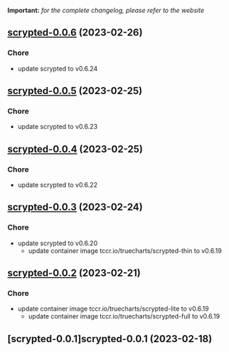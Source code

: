 **Important:**
*for the complete changelog, please refer to the website*




## [scrypted-0.0.6](https://github.com/truecharts/charts/compare/scrypted-0.0.5...scrypted-0.0.6) (2023-02-26)

### Chore

- update scrypted to v0.6.24
  
  


## [scrypted-0.0.5](https://github.com/truecharts/charts/compare/scrypted-0.0.4...scrypted-0.0.5) (2023-02-25)

### Chore

- update scrypted to v0.6.23
  
  


## [scrypted-0.0.4](https://github.com/truecharts/charts/compare/scrypted-0.0.3...scrypted-0.0.4) (2023-02-25)

### Chore

- update scrypted to v0.6.22
  
  


## [scrypted-0.0.3](https://github.com/truecharts/charts/compare/scrypted-0.0.2...scrypted-0.0.3) (2023-02-24)

### Chore

- update scrypted to v0.6.20
  - update container image tccr.io/truecharts/scrypted-thin to v0.6.19
  
  


## [scrypted-0.0.2](https://github.com/truecharts/charts/compare/scrypted-0.0.1...scrypted-0.0.2) (2023-02-21)

### Chore

- update container image tccr.io/truecharts/scrypted-lite to v0.6.19
  - update container image tccr.io/truecharts/scrypted-full to v0.6.19
  
  


## [scrypted-0.0.1]scrypted-0.0.1 (2023-02-18)

